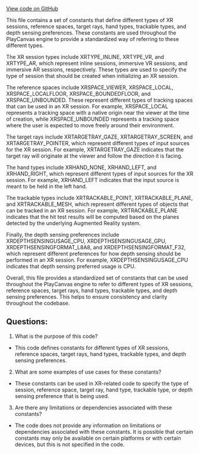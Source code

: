 [View code on GitHub](https://github.com/playcanvas/engine/src/framework/xr/constants.js)

This file contains a set of constants that define different types of XR sessions, reference spaces, target rays, hand types, trackable types, and depth sensing preferences. These constants are used throughout the PlayCanvas engine to provide a standardized way of referring to these different types.

The XR session types include XRTYPE_INLINE, XRTYPE_VR, and XRTYPE_AR, which represent inline sessions, immersive VR sessions, and immersive AR sessions, respectively. These types are used to specify the type of session that should be created when initializing an XR session.

The reference spaces include XRSPACE_VIEWER, XRSPACE_LOCAL, XRSPACE_LOCALFLOOR, XRSPACE_BOUNDEDFLOOR, and XRSPACE_UNBOUNDED. These represent different types of tracking spaces that can be used in an XR session. For example, XRSPACE_LOCAL represents a tracking space with a native origin near the viewer at the time of creation, while XRSPACE_UNBOUNDED represents a tracking space where the user is expected to move freely around their environment.

The target rays include XRTARGETRAY_GAZE, XRTARGETRAY_SCREEN, and XRTARGETRAY_POINTER, which represent different types of input sources for the XR session. For example, XRTARGETRAY_GAZE indicates that the target ray will originate at the viewer and follow the direction it is facing.

The hand types include XRHAND_NONE, XRHAND_LEFT, and XRHAND_RIGHT, which represent different types of input sources for the XR session. For example, XRHAND_LEFT indicates that the input source is meant to be held in the left hand.

The trackable types include XRTRACKABLE_POINT, XRTRACKABLE_PLANE, and XRTRACKABLE_MESH, which represent different types of objects that can be tracked in an XR session. For example, XRTRACKABLE_PLANE indicates that the hit test results will be computed based on the planes detected by the underlying Augmented Reality system.

Finally, the depth sensing preferences include XRDEPTHSENSINGUSAGE_CPU, XRDEPTHSENSINGUSAGE_GPU, XRDEPTHSENSINGFORMAT_L8A8, and XRDEPTHSENSINGFORMAT_F32, which represent different preferences for how depth sensing should be performed in an XR session. For example, XRDEPTHSENSINGUSAGE_CPU indicates that depth sensing preferred usage is CPU.

Overall, this file provides a standardized set of constants that can be used throughout the PlayCanvas engine to refer to different types of XR sessions, reference spaces, target rays, hand types, trackable types, and depth sensing preferences. This helps to ensure consistency and clarity throughout the codebase.
## Questions: 
 1. What is the purpose of this code?
- This code defines constants for different types of XR sessions, reference spaces, target rays, hand types, trackable types, and depth sensing preferences.

2. What are some examples of use cases for these constants?
- These constants can be used in XR-related code to specify the type of session, reference space, target ray, hand type, trackable type, or depth sensing preference that is being used.

3. Are there any limitations or dependencies associated with these constants?
- The code does not provide any information on limitations or dependencies associated with these constants. It is possible that certain constants may only be available on certain platforms or with certain devices, but this is not specified in the code.